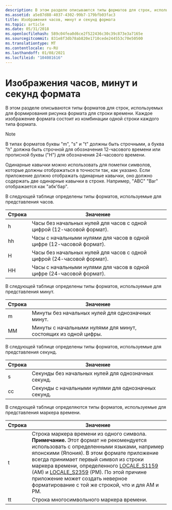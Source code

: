 ```yaml
---
description: В этом разделе описываются типы форматов для строк, используемых для формирования рисунка формата для строки времени. Каждое изображение формата состоит из комбинации одной строки каждого типа формата.
ms.assetid: a5e87d88-4037-4302-99b7-179bfb03fac3
title: Изображения часов, минут и секунд формата
ms.topic: article
ms.date: 05/31/2018
ms.openlocfilehash: 589c04fea0d6ce2f522436c30c39c873e3a7165e
ms.sourcegitcommit: 831e8f3db78ab820e1710cede244553c70e50500
ms.translationtype: MT
ms.contentlocale: ru-RU
ms.lasthandoff: 01/08/2021
ms.locfileid: "104081616"
---
```

# <a name="hour-minute-and-second-format-pictures"></a>Изображения часов, минут и секунд формата

В этом разделе описываются типы форматов для строк, используемых для формирования рисунка формата для строки времени. Каждое изображение формата состоит из комбинации одной строки каждого типа формата.

> [!Note]  
> В типах форматов буквы "m", "s" и "t" должны быть строчными, а буква "h" должна быть строчной для обозначения 12-часового времени или прописной буквы ("H") для обозначения 24-часового времени.

Одинарные кавычки можно использовать для пометки символов, которые должны отображаться в точности так, как указано. Если приложение должно отображать одинарные кавычки, оно должно содержать две одинарные кавычки в строке. Например, "ABC" "Bar" отображается как "абк'бар".

В следующей таблице определены типы форматов, используемые для представления часов.

| Строка | Значение                                                             |
|--------|---------------------------------------------------------------------|
| h      | Часы без начальных нулей для часов с одной цифрой (12-часовой формат). |
| hh     | Часы с начальными нулями для часов в одной цифре (12-часовой формат).    |
| H      | Часы без начальных нулей для часов с одной цифрой (24-часовой формат). |
| HH     | Часы с начальными нулями для часов в одной цифре (24-часовой формат).    |

В следующей таблице определены типы форматов, используемые для представления минут.

| Строка | Значение                                                 |
|--------|---------------------------------------------------------|
| m      | Минуты без начальных нулей для однозначных минут. |
| ММ     | Минуты с начальными нулями для минут, состоящих из одной цифры.    |

В следующей таблице определены типы форматов, используемые для представления секунд.

| Строка | Значение                                                 |
|--------|---------------------------------------------------------|
| s      | Секунды без начальных нулей для однозначных секунд. |
| сс     | Секунды с начальными нулями для однозначных секунд.    |

В следующей таблице определяются типы форматов, используемые для представления маркера времени.

| Строка | Значение|
| ---    | ---    |
| t      | Строка маркера времени из одного символа.<br />**Примечание.** Этот формат не рекомендуется использовать с определенными языками, например японскими (Япония). В этом формате приложение всегда принимает первый символ из строки маркера времени, определенного [LOCALE_S1159](locale-s1159.md) (AM) и [LOCALE_S2359](locale-s2359.md) (PM). По этой причине приложение может создать неверное форматирование с той же строкой, что и для AM и PM.|
| tt     | Строка многосимвольного маркера времени. |
